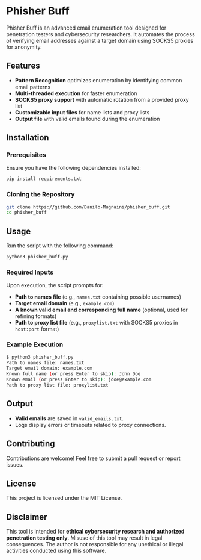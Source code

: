 # Phisher Buff

Phisher Buff is an advanced email enumeration tool designed for penetration testers and cybersecurity researchers. It automates the process of verifying email addresses against a target domain using SOCKS5 proxies for anonymity.

## Features
- **Pattern Recognition** optimizes enumeration by identifying common email patterns
- **Multi-threaded execution** for faster enumeration
- **SOCKS5 proxy support** with automatic rotation from a provided proxy list
- **Customizable input files** for name lists and proxy lists
- **Output file** with valid emails found during the enumeration

## Installation
### Prerequisites
Ensure you have the following dependencies installed:

```bash
pip install requirements.txt
```

### Cloning the Repository
```bash
git clone https://github.com/Danilo-Mugnaini/phisher_buff.git
cd phisher_buff
```

## Usage
Run the script with the following command:

```bash
python3 phisher_buff.py
```

### Required Inputs
Upon execution, the script prompts for:
- **Path to names file** (e.g., `names.txt` containing possible usernames)
- **Target email domain** (e.g., `example.com`)
- **A known valid email and corresponding full name** (optional, used for refining formats)
- **Path to proxy list file** (e.g., `proxylist.txt` with SOCKS5 proxies in `host:port` format)

### Example Execution
```bash
$ python3 phisher_buff.py
Path to names file: names.txt
Target email domain: example.com
Known full name (or press Enter to skip): John Doe
Known email (or press Enter to skip): jdoe@example.com
Path to proxy list file: proxylist.txt
```

## Output
- **Valid emails** are saved in `valid_emails.txt`.
- Logs display errors or timeouts related to proxy connections.

## Contributing
Contributions are welcome! Feel free to submit a pull request or report issues.

## License
This project is licensed under the MIT License.

## Disclaimer
This tool is intended for **ethical cybersecurity research and authorized penetration testing only**. Misuse of this tool may result in legal consequences. The author is not responsible for any unethical or illegal activities conducted using this software.


